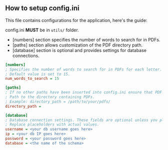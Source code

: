 ## How to setup config.ini

This file contains configurations for the application, here's the guide:

config.ini **MUST** be in `utils/` folder. 
- [numbers] section specifies the number of words to search for in PDFs.
- [paths] section allows customization of the PDF directory path.
- [database] section is optional and provides settings for database connections.

```ini
[numbers]
; Specifies the number of words to search for in PDFs for each letter.
; Default value is set to 15.
num_words_to_search = 15

[paths]
; If no other paths have been inserted into config.ini ensure that PDF documents are placed in the `dumbassAcronym/pdfs/` directory for usage. 
; Path to the directory containing PDFs.
; Example: directory_path = /path/to/your/pdfs/
directory_path =

[database]
; Database connection settings. These fields are optional unless you plan to use the analyzer/ code folder.
; Replace placeholders with actual values.
username = <your db username goes here>
ip = <your db IP goes here>
password = <your password goes here>
database = <the name of the schema>
```